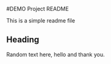 #DEMO Project README

This is a simple readme file

## Heading

Random text here, hello and thank you.
